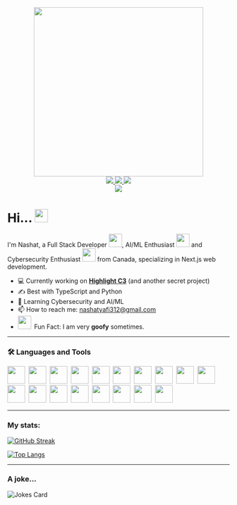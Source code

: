 <div id="header" align="center">
    <img src="https://wallpapercave.com/wp/wp6006094.png" width="384" />
</div>

<div id="badges" align="center">
    <a href="https://www.linkedin.com/in/nashat-yafi-825309336/">
        <img src="https://img.shields.io/badge/LinkedIn-blue?style=for-the-badge&logo=linkedin&logoColor=white" />
    </a>
    <a href="https://www.instagram.com/1982fencehopper/">
        <img src="https://img.shields.io/badge/Instagram-blue?style=for-the-badge&logo=instagram&logoColor=white" />
    </a>
    <img src="https://img.shields.io/badge/Discord-blue?style=for-the-badge&logo=discord&logoColor=white&label=cursedmonolith" />
</div>

<div id="counter" align="center">
    <img src="https://komarev.com/ghpvc/?username=1982fencehopper&style=flat-square&color=blue" />
</div>

<h1>
    Hi...
    <img src="https://media.giphy.com/media/hvRJCLFzcasrR4ia7z/giphy.gif" width="30px"/>
</h1>

I'm Nashat, a Full Stack Developer <img src="https://media.giphy.com/media/WUlplcMpOCEmTGBtBW/giphy.gif" width="30">, AI/ML Enthusiast <img src="https://media.giphy.com/media/rQNY1TP5TUqPAKgx2A/giphy.gif" width="30" /> and Cybersecurity Enthusiast <img src="https://media.giphy.com/media/B4dt6rXq6nABilHTYM/giphy.gif" width="30" /> from Canada, specializing in Next.js web development. 

- 💻 Currently working on **[Highlight C3](https://github.com/1982FenceHopper/highlight-c3)** (and another secret project)
- ✍️ Best with TypeScript and Python
- 🌱 Learning Cybersecurity and AI/ML
- 📫 How to reach me: <u>nashatyafi312@gmail.com</u>
- <div id="goofy-area"><img src="https://media.giphy.com/media/yJFeycRK2DB4c/giphy.gif" width="30" />&ensp;Fun Fact: I am very <b>goofy</b> sometimes.</div>

---

### 🛠️ Languages and Tools

<div id="lang_tools">
    <img src="https://cdn.jsdelivr.net/gh/devicons/devicon@latest/icons/typescript/typescript-plain.svg" height="40" width="40"/>&nbsp;
    <img src="https://cdn.jsdelivr.net/gh/devicons/devicon@latest/icons/javascript/javascript-plain.svg" height="40" width="40"/>&nbsp;
    <img src="https://cdn.jsdelivr.net/gh/devicons/devicon@latest/icons/react/react-original.svg" height="40" width="40"/>&nbsp;
    <img src="https://cdn.jsdelivr.net/gh/devicons/devicon@latest/icons/typescript/typescript-plain.svg" height="40" width="40"/>&nbsp;
    <img src="https://cdn.jsdelivr.net/gh/devicons/devicon@latest/icons/python/python-plain.svg" height="40" width="40"/>&nbsp;
    <img src="https://cdn.jsdelivr.net/gh/devicons/devicon@latest/icons/cplusplus/cplusplus-plain.svg" height="40" width="40"/>&nbsp;
    <img src="https://cdn.jsdelivr.net/gh/devicons/devicon@latest/icons/html5/html5-plain.svg" height="40" width="40"/>&nbsp;
    <img src="https://cdn.jsdelivr.net/gh/devicons/devicon@latest/icons/css3/css3-plain.svg" height="40" width="40"/>&nbsp;
    <img src="https://cdn.jsdelivr.net/gh/devicons/devicon@latest/icons/nodejs/nodejs-plain-wordmark.svg" height="40" width="40"/>&nbsp;
    <img src="https://cdn.jsdelivr.net/gh/devicons/devicon@latest/icons/bun/bun-original.svg" height="40" width="40"/>&nbsp;
    <img src="https://cdn.jsdelivr.net/gh/devicons/devicon@latest/icons/git/git-plain.svg" height="40" width="40"/>&nbsp;
    <img src="https://cdn.jsdelivr.net/gh/devicons/devicon@latest/icons/supabase/supabase-original.svg" height="40" width="40"/>&nbsp;
    <img src="https://cdn.jsdelivr.net/gh/devicons/devicon@latest/icons/postgresql/postgresql-plain.svg" height="40" width="40"/>&nbsp;
    <img src="https://cdn.jsdelivr.net/gh/devicons/devicon@latest/icons/pytorch/pytorch-original.svg" height="40" width="40"/>&nbsp;
    <img src="https://cdn.jsdelivr.net/gh/devicons/devicon@latest/icons/bash/bash-plain.svg" height="40" width="40"/>&nbsp;
    <img src="https://cdn.jsdelivr.net/gh/devicons/devicon@latest/icons/cloudflare/cloudflare-original.svg" height="40" width="40"/>&nbsp;
    <img src="https://cdn.jsdelivr.net/gh/devicons/devicon@latest/icons/cloudflareworkers/cloudflareworkers-original.svg" height="40" width="40"/>&nbsp;
    <img src="https://cdn.jsdelivr.net/gh/devicons/devicon@latest/icons/linux/linux-original.svg" height="40" width="40"/>&nbsp;
</div>

---

### My stats:

[![GitHub Streak](http://github-readme-streak-stats.herokuapp.com?user=1982fencehopper&theme=dark&background=000000)](https://git.io/streak-stats)

[![Top Langs](https://github-readme-stats.vercel.app/api/top-langs/?username=1982fencehopper&layout=compact&theme=vision-friendly-dark)](https://github.com/anuraghazra/github-readme-stats)

---

### A joke...

![Jokes Card](https://readme-jokes.vercel.app/api)
